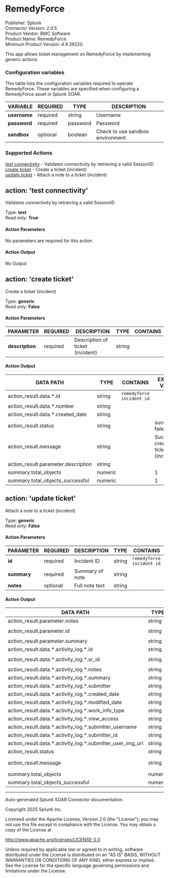 # RemedyForce

Publisher: Splunk \
Connector Version: 2.0.5 \
Product Vendor: BMC Software \
Product Name: RemedyForce \
Minimum Product Version: 4.9.39220

This app allows ticket management on RemedyForce by implementing generic actions

### Configuration variables

This table lists the configuration variables required to operate RemedyForce. These variables are specified when configuring a RemedyForce asset in Splunk SOAR.

VARIABLE | REQUIRED | TYPE | DESCRIPTION
-------- | -------- | ---- | -----------
**username** | required | string | Username |
**password** | required | password | Password |
**sandbox** | optional | boolean | Check to use sandbox environment |

### Supported Actions

[test connectivity](#action-test-connectivity) - Validates connectivity by retrieving a valid SessionID \
[create ticket](#action-create-ticket) - Create a ticket (incident) \
[update ticket](#action-update-ticket) - Attach a note to a ticket (incident)

## action: 'test connectivity'

Validates connectivity by retrieving a valid SessionID

Type: **test** \
Read only: **True**

#### Action Parameters

No parameters are required for this action

#### Action Output

No Output

## action: 'create ticket'

Create a ticket (incident)

Type: **generic** \
Read only: **False**

#### Action Parameters

PARAMETER | REQUIRED | DESCRIPTION | TYPE | CONTAINS
--------- | -------- | ----------- | ---- | --------
**description** | required | Description of ticket (incident) | string | |

#### Action Output

DATA PATH | TYPE | CONTAINS | EXAMPLE VALUES
--------- | ---- | -------- | --------------
action_result.data.\*.id | string | `remedyforce incident id` | |
action_result.data.\*.number | string | | |
action_result.data.\*.created_date | string | | |
action_result.status | string | | success failed |
action_result.message | string | | Successfully created ticket (incident) |
action_result.parameter.description | string | | |
summary.total_objects | numeric | | 1 |
summary.total_objects_successful | numeric | | 1 |

## action: 'update ticket'

Attach a note to a ticket (incident)

Type: **generic** \
Read only: **False**

#### Action Parameters

PARAMETER | REQUIRED | DESCRIPTION | TYPE | CONTAINS
--------- | -------- | ----------- | ---- | --------
**id** | required | Incident ID | string | `remedyforce incident id` |
**summary** | required | Summary of note | string | |
**notes** | optional | Full note text | string | |

#### Action Output

DATA PATH | TYPE | CONTAINS | EXAMPLE VALUES
--------- | ---- | -------- | --------------
action_result.parameter.notes | string | | |
action_result.parameter.id | string | `remedyforce incident id` | a2U5e0000005nRKEAY |
action_result.parameter.summary | string | | |
action_result.data.\*.activity_log.\*.id | string | | |
action_result.data.\*.activity_log.\*.sr_id | string | `remedyforce incident id` | |
action_result.data.\*.activity_log.\*.notes | string | | |
action_result.data.\*.activity_log.\*.summary | string | | |
action_result.data.\*.activity_log.\*.submitter | string | | |
action_result.data.\*.activity_log.\*.created_date | string | | |
action_result.data.\*.activity_log.\*.modified_date | string | | |
action_result.data.\*.activity_log.\*.work_info_type | string | | |
action_result.data.\*.activity_log.\*.view_access | string | | |
action_result.data.\*.activity_log.\*.submitter_username | string | | |
action_result.data.\*.activity_log.\*.submitter_id | string | | |
action_result.data.\*.activity_log.\*.submitter_user_img_url | string | | |
action_result.status | string | | success failed |
action_result.message | string | | Successfully added note to ticket (incident) |
summary.total_objects | numeric | | 1 |
summary.total_objects_successful | numeric | | 1 |

______________________________________________________________________

Auto-generated Splunk SOAR Connector documentation.

Copyright 2025 Splunk Inc.

Licensed under the Apache License, Version 2.0 (the "License");
you may not use this file except in compliance with the License.
You may obtain a copy of the License at

http://www.apache.org/licenses/LICENSE-2.0

Unless required by applicable law or agreed to in writing,
software distributed under the License is distributed on an "AS IS" BASIS,
WITHOUT WARRANTIES OR CONDITIONS OF ANY KIND, either express or implied.
See the License for the specific language governing permissions and limitations under the License.
